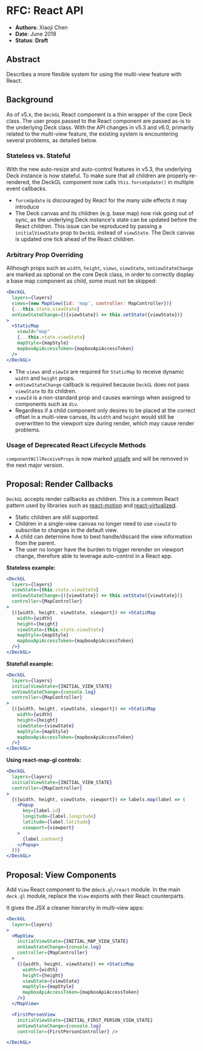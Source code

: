 # RFC: React API

* **Authors**: Xiaoji Chen
* **Date**: June 2018
* **Status**: **Draft**


## Abstract

Describes a more flexible system for using the multi-view feature with React.

## Background

As of v5.x, the `DeckGL` React component is a thin wrapper of the core Deck class. The user props passed to the React component are passed as-is to the underlying Deck class. With the API changes in v5.3 and v6.0, primarily related to the multi-view feature, the existing system is encountering several problems, as detailed below.

### Stateless vs. Stateful

With the new auto-resize and auto-control features in v5.3, the underlying Deck instance is now stateful. To make sure that all children are properly re-rendered, the DeckGL component now calls `this.forceUpdate()` in multiple event callbacks.

- `forceUpdate` is discouraged by React for the many side effects it may introduce
- The Deck canvas and its children (e.g. base map) now risk going out of sync, as the underlying Deck instance's state can be updated before the React children. This issue can be reproduced by passing a `initialViewState` prop to `DeckGL` instead of `viewState`. The Deck canvas is updated one tick ahead of the React children.

### Arbitrary Prop Overriding

Although props such as `width`, `height`, `views`, `viewState`, `onViewStateChange` are marked as optional on the core Deck class, in order to correctly display a base map component as child, some must not be skipped:

```jsx
<DeckGL
  layers={layers}
  views={new MapView({id: 'map', controller: MapController})}
  {...this.state.viewState}
  onViewStateChange={({viewState}) => this.setState({viewState})}
>
  <StaticMap
    viewId="map"
    {...this.state.viewState}
    mapStyle={mapStyle}
    mapboxApiAccessToken={mapboxApiAccessToken}
  />
</DeckGL>
```

- The `views` and `viewId` are required for `StaticMap` to receive dynamic `width` and `height` props.
- `onViewStateChange` callback is required because `DeckGL` does not pass `viewState` to its children.
- `viewId` is a non-standard prop and causes warnings when assigned to components such as `div`.
- Regardless if a child component only desires to be placed at the correct offset in a multi-view canvas, its `width` and `height` would still be overwritten to the viewport size during render, which may cause render problems.


### Usage of Deprecated React Lifecycle Methods

`componentWillReceiveProps` is now marked [unsafe](https://reactjs.org/docs/react-component.html#unsafe_componentwillreceiveprops) and will be removed in the next major version.

## Proposal: Render Callbacks

`DeckGL` accepts render callbacks as children. This is a common React pattern used by libraries such as [react-motion](https://github.com/chenglou/react-motion) and [react-virtualized](https://github.com/bvaughn/react-virtualized).

- Static children are still supported.
- Children in a single-view canvas no longer need to use `viewId` to subscribe to changes in the default view.
- A child can determine how to best handle/discard the view information from the parent.
- The user no longer have the burden to trigger rerender on viewport change, therefore able to leverage auto-control in a React app.

**Stateless example:**

```jsx
<DeckGL
  layers={layers}
  viewState={this.state.viewState}
  onViewStateChange={({viewState}) => this.setState({viewState})}
  controller={MapController}
>
  {({width, height, viewState, viewport}) => <StaticMap
    width={width}
    height={height}
    viewState={this.state.viewState}
    mapStyle={mapStyle}
    mapboxApiAccessToken={mapboxApiAccessToken}
  />}
</DeckGL>
```

**Statefull example:**

```jsx
<DeckGL
  layers={layers}
  initialViewState={INITIAL_VIEW_STATE}
  onViewStateChange={console.log}
  controller={MapController}
>
  {({width, height, viewState, viewport}) => <StaticMap
    width={width}
    height={height}
    viewState={viewState}
    mapStyle={mapStyle}
    mapboxApiAccessToken={mapboxApiAccessToken}
  />}
</DeckGL>
```

**Using react-map-gl controls:**

```jsx
<DeckGL
  layers={layers}
  initialViewState={INITIAL_VIEW_STATE}
  controller={MapController}
>
  {({width, height, viewState, viewport}) => labels.map(label => (
    <Popup
      key={label.id}
      longitude={label.longitude}
      latitude={label.latitude}
      viewport={viewport}
    >
      {label.content}
    </Popup>
  ))}
</DeckGL>
```

## Proposal: View Components

Add `View` React component to the `@deck.gl/react` module. In the main `deck.gl` module, replace the `View` exports with their React counterparts.

It gives the JSX a cleaner hierarchy in multi-view apps:

```jsx
<DeckGL
  layers={layers}
>
  <MapView 
    initialViewState={INITIAL_MAP_VIEW_STATE}
    onViewStateChange={console.log}
    controller={MapController}
  >
    {({width, height, viewState}) => <StaticMap
      width={width}
      height={height}
      viewState={viewState}
      mapStyle={mapStyle}
      mapboxApiAccessToken={mapboxApiAccessToken}
    />}
  </MapView>

  <FirstPersonView 
    initialViewState={INITIAL_FIRST_PERSON_VIEW_STATE}
    onViewStateChange={console.log}
    controller={FirstPersonController} />

</DeckGL>
```
